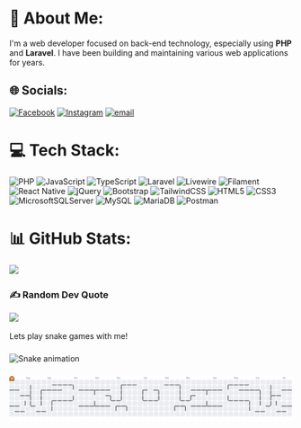 # 💫 About Me:
I'm a web developer focused on back-end technology, especially using **PHP** and **Laravel**. I have been building and maintaining various web applications for years.


## 🌐 Socials:
[![Facebook](https://img.shields.io/badge/Facebook-%231877F2.svg?logo=Facebook&logoColor=white)](https://facebook.com/anindyo.yudhistiro) [![Instagram](https://img.shields.io/badge/Instagram-%23E4405F.svg?logo=Instagram&logoColor=white)](https://instagram.com/anindyo.yudhistiro) [![email](https://img.shields.io/badge/Gmail-D14836?logo=gmail&logoColor=white)](mailto:anindyo.yudhistiro@gmail.com)

# 💻 Tech Stack:
![PHP](https://img.shields.io/badge/php-%23777BB4.svg?style=plastic&logo=php&logoColor=white) ![JavaScript](https://img.shields.io/badge/javascript-%23323330.svg?style=plastic&logo=javascript&logoColor=%23F7DF1E) ![TypeScript](https://img.shields.io/badge/typescript-%23007ACC.svg?style=plastic&logo=typescript&logoColor=white)
![Laravel](https://img.shields.io/badge/laravel-%23FF2D20.svg?style=plastic&logo=laravel&logoColor=white) ![Livewire](https://img.shields.io/badge/livewire-%234e56a6.svg?style=plastic&logo=livewire&logoColor=white) ![Filament](https://img.shields.io/badge/Filament-FFAA00?style=plastic&logoColor=%23000000)
![React Native](https://img.shields.io/badge/react_native-%2320232a.svg?style=plastic&logo=react&logoColor=%2361DAFB) ![jQuery](https://img.shields.io/badge/jquery-%230769AD.svg?style=plastic&logo=jquery&logoColor=white) ![Bootstrap](https://img.shields.io/badge/bootstrap-%238511FA.svg?style=plastic&logo=bootstrap&logoColor=white) ![TailwindCSS](https://img.shields.io/badge/tailwindcss-%2338B2AC.svg?style=plastic&logo=tailwind-css&logoColor=white)
![HTML5](https://img.shields.io/badge/html5-%23E34F26.svg?style=plastic&logo=html5&logoColor=white) ![CSS3](https://img.shields.io/badge/css3-%231572B6.svg?style=plastic&logo=css3&logoColor=white)
![MicrosoftSQLServer](https://img.shields.io/badge/Microsoft%20SQL%20Server-CC2927?style=plastic&logo=microsoft%20sql%20server&logoColor=white) ![MySQL](https://img.shields.io/badge/mysql-4479A1.svg?style=plastic&logo=mysql&logoColor=white) ![MariaDB](https://img.shields.io/badge/MariaDB-003545?style=plastic&logo=mariadb&logoColor=white)
![Postman](https://img.shields.io/badge/Postman-FF6C37?style=plastic&logo=postman&logoColor=white)

# 📊 GitHub Stats:
<!-- ![](https://github-readme-stats.vercel.app/api?username=anindyoy&theme=dark&hide_border=true&include_all_commits=false&count_private=false)<br/> -->
<!-- ![](https://nirzak-streak-stats.vercel.app/?user=anindyoy&theme=dark&hide_border=true)<br/> -->
![](https://github-readme-stats.vercel.app/api/top-langs/?username=anindyoy&theme=dark&hide_border=true&include_all_commits=false&count_private=false&layout=compact)

### ✍️ Random Dev Quote
![](https://quotes-github-readme.vercel.app/api?type=horizontal&theme=radical)

<!-- ### 🔝 Top Contributed Repo
![](https://github-contributor-stats.vercel.app/api?username=anindyoy&limit=5&theme=dark&combine_all_yearly_contributions=true) -->

Lets play snake games with me!
###
<img src="https://raw.githubusercontent.com/anindyoy/anindyoy/output/snake.svg" alt="Snake animation" />

###

<picture>
  <source media="(prefers-color-scheme: dark)" srcset="https://raw.githubusercontent.com/anindyoy/anindyoy/output/pacman-contribution-graph-dark.svg">
  <source media="(prefers-color-scheme: light)" srcset="https://raw.githubusercontent.com/anindyoy/anindyoy/output/pacman-contribution-graph.svg">
  <img alt="pacman contribution graph" src="https://raw.githubusercontent.com/anindyoy/anindyoy/output/pacman-contribution-graph.svg">
</picture>

###
###

<!-- Proudly created with GPRM ( https://gprm.itsvg.in ) -->